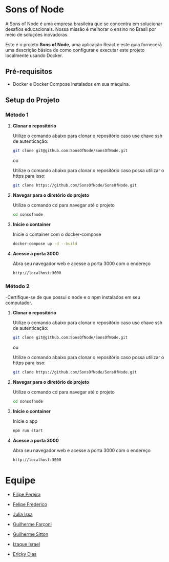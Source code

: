 # Sons of Node

A Sons of Node é uma empresa brasileira que se concentra em solucionar desafios educacionais. Nossa missão é melhorar o ensino no Brasil por meio de soluções inovadoras.

Este é o projeto **Sons of Node**, uma aplicação React e este guia fornecerá uma descrição básica de como configurar e executar este projeto localmente usando Docker.

## Pré-requisitos

- Docker e Docker Compose instalados em sua máquina.

## Setup do Projeto

### Método 1

1. **Clonar o repositório**

   Utilize o comando abaixo para clonar o repositório caso use chave ssh de autenticação:

   ```bash
   git clone git@github.com:SonsOfNode/SonsOfNode.git
   ```

   ou

   Utilize o comando abaixo para clonar o repositório caso possa utilizar o https para isso:

   ```bash
   git clone https://github.com/SonsOfNode/SonsOfNode.git
   ```

2. **Navegar para o diretório do projeto**

   Utilize o comando cd para navegar até o projeto

   ```bash
   cd sonsofnode
   ```

3. **Inicie o container**

   Inicie o container com o docker-compose

   ```bash
   docker-compose up -d --build
   ```

4. **Acesse a porta 3000**

   Abra seu navegador web e acesse a porta 3000 com o endereço

   ```bash
   http://localhost:3000
   ```

### Método 2

-Certifique-se de que possui o node e o npm instalados em seu computador.

1. **Clonar o repositório**

   Utilize o comando abaixo para clonar o repositório caso use chave ssh de autenticação:

   ```bash
   git clone git@github.com:SonsOfNode/SonsOfNode.git
   ```

   ou

   Utilize o comando abaixo para clonar o repositório caso possa utilizar o https para isso:

   ```bash
   git clone https://github.com/SonsOfNode/SonsOfNode.git
   ```

2. **Navegar para o diretório do projeto**

   Utilize o comando cd para navegar até o projeto

   ```bash
   cd sonsofnode
   ```

3. **Inicie o container**

   Inicie o app

   ```bash
   npm run start
   ```

4. **Acesse a porta 3000**

   Abra seu navegador web e acesse a porta 3000 com o endereço

   ```bash
   http://localhost:3000
   ```

# Equipe

- [Filipe Pereira](https://www.linkedin.com/in/filipe-pereira-b79953284/)

- [Felipe Frederico](https://www.linkedin.com/in/felipe-frederico-da-silva-de-freitas-438116137/)

- [Julia Issa]()

- [Guilherme Farçoni](https://www.linkedin.com/in/guifarconi/)

- [Guilherme Sitton](www.linkedin.com/in/guilhermesitton)

- [Izaque Israel](https://www.linkedin.com/in/izaque-israel/)

- [Ericky Dias](https://www.linkedin.com/in/erickydias/)
